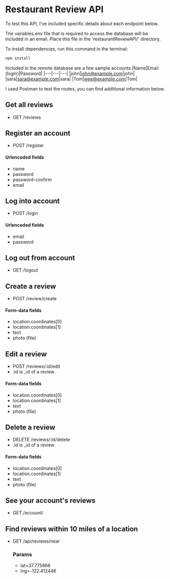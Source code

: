 # Restaurant Review API

To test this API, I've included specific details about each endpoint below.

The variables.env file that is required to access the database will be included in an email. Place this file in the 'restaurantReviewAPI/' directory.

To install dependencies, run this command in the terminal:

```bash
npm install
```

Included in the remote database are a few sample accounts
|Name|Email (login)|Password|
|---|---|---|
|john|john@example.com|john|
|sara|sara@example.com|sara|
|Tom|wee@example.com|Tom|

I used Postman to test the routes, you can find additional information below.

## Get all reviews

- GET /reviews

## Register an account

- POST /register

#### Urlencoded fields

- name
- password
- password-confirm
- email

## Log into account

- POST /login

#### Urlencoded fields

- email
- password

## Log out from account

- GET /logout

## Create a review

- POST /review/create

#### Form-data fields

- location.coordinates[0]
- location.coordinates[1]
- text
- photo (file)

## Edit a review

- POST /reviews/:id/edit
- :id is \_id of a review.

#### Form-data fields

- location.coordinates[0]
- location.coordinates[1]
- text
- photo (file)

## Delete a review

- DELETE /reviews/:id/delete
- :id is \_id of a review.

#### Form-data fields

- location.coordinates[0]
- location.coordinates[1]
- text
- photo (file)

## See your account's reviews

- GET /account/

## Find reviews within 10 miles of a location

- GET /api/reviews/near
  ### Params
  - lat=37.775866
  - lng=-122.412446
